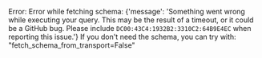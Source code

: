 Error: Error while fetching schema: {'message': 'Something went wrong while executing your query. This may be the result of a timeout, or it could be a GitHub bug. Please include `DC00:43C4:1932B2:3310C2:64B9E4EC` when reporting this issue.'}
If you don't need the schema, you can try with: "fetch_schema_from_transport=False"
